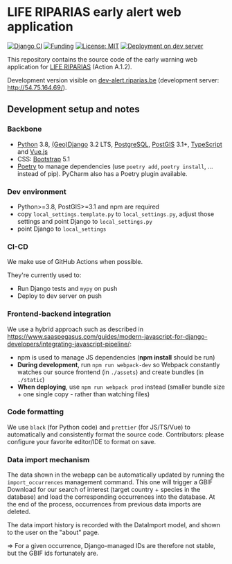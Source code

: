# LIFE RIPARIAS early alert web application

<!-- badges: start -->
[![Django CI](https://github.com/riparias/early-warning-webapp/actions/workflows/django_tests.yml/badge.svg)](https://github.com/riparias/early-warning-webapp/actions/workflows/django_tests.yml)
[![Funding](https://img.shields.io/static/v1?label=powered+by&message=LIFE+RIPARIAS&labelColor=323232&color=00a58d)](https://www.riparias.be/)
[![License: MIT](https://img.shields.io/badge/License-MIT-yellow.svg)](https://opensource.org/licenses/MIT)
[![Deployment on dev server](https://github.com/riparias/early-warning-webapp/actions/workflows/deploy_dev_server.yml/badge.svg)](https://github.com/riparias/early-warning-webapp/actions/workflows/deploy_dev_server.yml)
<!-- badges: end -->

This repository contains the source code of the early warning web application for [LIFE RIPARIAS](https://www.riparias.be/) (Action A.1.2).

Development version visible on [dev-alert.riparias.be](http://dev-alert.riparias.be/) (development server: http://54.75.164.69/).

## Development setup and notes

### Backbone
- [Python](https://www.python.org/) 3.8, [(Geo)Django](https://www.djangoproject.com/) 3.2 LTS, [PostgreSQL](https://www.postgresql.org/), [PostGIS](https://postgis.net/) 3.1+, [TypeScript](https://www.typescriptlang.org/) and [Vue.js](https://vuejs.org/)
- CSS: [Bootstrap](https://getbootstrap.com/) 5.1  
- [Poetry](https://python-poetry.org/) to manage dependencies (use `poetry add`, `poetry install`, ... instead of pip). PyCharm also has a Poetry plugin available.

### Dev environment
- Python>=3.8, PostGIS>=3.1 and npm are required
- copy `local_settings.template.py` to `local_settings.py`, adjust those settings and point Django to `local_settings.py`
- point Django to `local_settings`

### CI-CD

We make use of GitHub Actions when possible.

They're currently used to:
- Run Django tests and `mypy` on push
- Deploy to dev server on push

### Frontend-backend integration

We use a hybrid approach such as described in https://www.saaspegasus.com/guides/modern-javascript-for-django-developers/integrating-javascript-pipeline/:

- npm is used to manage JS dependencies (**npm install** should be run)
- **During development**, run `npm run webpack-dev` so Webpack constantly watches our source frontend (in `./assets`) and create bundles (in `./static`)
- **When deploying**, use `npm run webpack prod` instead (smaller bundle size + one single copy - rather than watching files)

### Code formatting

We use `black` (for Python code) and `prettier` (for JS/TS/Vue) to automatically and consistently format the source code.
Contributors: please configure your favorite editor/IDE to format on save. 

### Data import mechanism

The data shown in the webapp can be automatically updated by running the `import_occurrences` management command. 
This one will trigger a GBIF Download for our search of interest (target country + species in the database) and 
load the corresponding occurrences into the database. At the end of the process, occurrences from previous data 
imports are deleted.

The data import history is recorded with the DataImport model, and shown to the user on the "about" page.

=> For a given occurrence, Django-managed IDs are therefore not stable, but the GBIF ids fortunately are.
